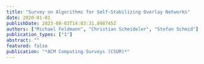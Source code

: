 ```yaml
---
title: "Survey on Algorithms for Self-Stabilizing Overlay Networks"
date: 2020-01-01
publishDate: 2023-08-03T14:03:31.898745Z
authors: ["Michael Feldmann", "Christian Scheideler", "Stefan Schmid"]
publication_types: ["1"]
abstract: ""
featured: false
publication: "*ACM Computing Surveys (CSUR)*"
---
```


